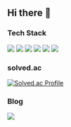 ## Hi there 👋

### Tech Stack
<p>
  <!-- Java -->
  <img src="https://img.shields.io/badge/Java-ED8B00?style=for-the-badge&logo=openjdk&logoColor=white" />
  <!-- Spring -->
  <img src="https://img.shields.io/badge/Spring-6DB33F?style=for-the-badge&logo=spring&logoColor=white" />
  <!-- MySQL -->
  <img src="https://img.shields.io/badge/MySQL-005C84?style=for-the-badge&logo=mysql&logoColor=white" />
  <!-- Redis -->
  <img src="https://img.shields.io/badge/redis-%23DD0031.svg?&style=for-the-badge&logo=redis&logoColor=white" />
  <!-- Amazon AWS -->
  <img src="https://img.shields.io/badge/Amazon_AWS-232F3E?style=for-the-badge&logo=amazon-aws&logoColor=white" />
  <!-- Docker -->
  <img src="https://img.shields.io/badge/docker-%230db7ed.svg?style=for-the-badge&logo=docker&logoColor=white" />
</p>

### solved.ac
[![Solved.ac Profile](http://mazassumnida.wtf/api/v2/generate_badge?boj=wda067)](https://solved.ac/wda067/)

### Blog
<a href="https://velog.io/@wda067">
  <img src="https://img.shields.io/badge/Velog-1EBC8F?style=for-the-badge&logo=velog&logoColor=white" />
</a>
